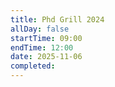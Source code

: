 ```yaml
---
title: Phd Grill 2024
allDay: false
startTime: 09:00
endTime: 12:00
date: 2025-11-06
completed:
---
```


